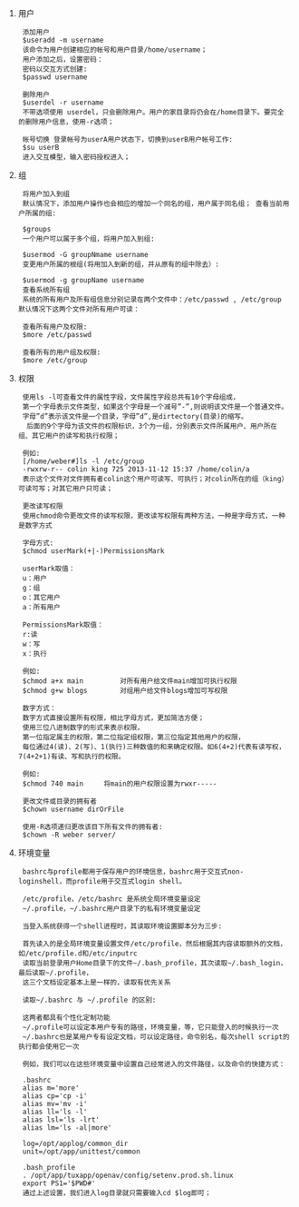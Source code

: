 1. 用户

		添加用户
		$useradd -m username
		该命令为用户创建相应的帐号和用户目录/home/username；
		用户添加之后，设置密码：
		密码以交互方式创建:
		$passwd username

		删除用户
		$userdel -r username
		不带选项使用 userdel，只会删除用户。用户的家目录将仍会在/home目录下。要完全的删除用户信息，使用-r选项；

		帐号切换 登录帐号为userA用户状态下，切换到userB用户帐号工作:
		$su userB
		进入交互模型，输入密码授权进入；

2. 组

		将用户加入到组
		默认情况下，添加用户操作也会相应的增加一个同名的组，用户属于同名组； 查看当前用户所属的组:
		
		$groups
		一个用户可以属于多个组，将用户加入到组:
		
		$usermod -G groupNmame username
		变更用户所属的根组(将用加入到新的组，并从原有的组中除去）:
		
		$usermod -g groupName username
		查看系统所有组
		系统的所有用户及所有组信息分别记录在两个文件中：/etc/passwd , /etc/group 默认情况下这两个文件对所有用户可读：
		
		查看所有用户及权限:
		$more /etc/passwd

		查看所有的用户组及权限:
		$more /etc/group

3. 权限

		使用ls -l可查看文件的属性字段，文件属性字段总共有10个字母组成，
		第一个字母表示文件类型，如果这个字母是一个减号”-”,则说明该文件是一个普通文件。
		字母”d”表示该文件是一个目录，字母”d”,是dirtectory(目录)的缩写。
		 后面的9个字母为该文件的权限标识，3个为一组，分别表示文件所属用户、用户所在组、其它用户的读写和执行权限； 

		例如:
		[/home/weber#]ls -l /etc/group
		-rwxrw-r-- colin king 725 2013-11-12 15:37 /home/colin/a
		表示这个文件对文件拥有者colin这个用户可读写、可执行；对colin所在的组（king）可读可写；对其它用户只可读；
		
		更改读写权限
		使用chmod命令更改文件的读写权限，更改读写权限有两种方法，一种是字母方式，一种是数字方式
		
		字母方式:
		$chmod userMark(+|-)PermissionsMark

		userMark取值：
		u：用户
		g：组
		o：其它用户
		a：所有用户

		PermissionsMark取值：
		r:读
		w：写
		x：执行

		例如:
		$chmod a+x main         对所有用户给文件main增加可执行权限
		$chmod g+w blogs        对组用户给文件blogs增加可写权限

		数字方式：
		数字方式直接设置所有权限，相比字母方式，更加简洁方便；
		使用三位八进制数字的形式来表示权限，
		第一位指定属主的权限，第二位指定组权限，第三位指定其他用户的权限，
		每位通过4(读)、2(写)、1(执行)三种数值的和来确定权限。如6(4+2)代表有读写权，7(4+2+1)有读、写和执行的权限。
		
		例如:
		$chmod 740 main     将main的用户权限设置为rwxr-----

		更改文件或目录的拥有者
		$chown username dirOrFile

		使用-R选项递归更改该目下所有文件的拥有者:
		$chown -R weber server/

4. 环境变量

		bashrc与profile都用于保存用户的环境信息，bashrc用于交互式non-loginshell，而profile用于交互式login shell。

		/etc/profile，/etc/bashrc 是系统全局环境变量设定
		~/.profile，~/.bashrc用户目录下的私有环境变量设定
		
		当登入系统获得一个shell进程时，其读取环境设置脚本分为三步:
		
		首先读入的是全局环境变量设置文件/etc/profile，然后根据其内容读取额外的文档，如/etc/profile.d和/etc/inputrc
		读取当前登录用户Home目录下的文件~/.bash_profile，其次读取~/.bash_login，最后读取~/.profile，
		这三个文档设定基本上是一样的，读取有优先关系

		读取~/.bashrc 与 ~/.profile 的区别:
		
		这两者都具有个性化定制功能
		~/.profile可以设定本用户专有的路径，环境变量，等，它只能登入的时候执行一次
		~/.bashrc也是某用户专有设定文档，可以设定路径，命令别名，每次shell script的执行都会使用它一次

		例如，我们可以在这些环境变量中设置自己经常进入的文件路径，以及命令的快捷方式：
		
		.bashrc
		alias m='more'
		alias cp='cp -i'
		alias mv='mv -i'
		alias ll='ls -l'
		alias lsl='ls -lrt'
		alias lm='ls -al|more'
		
		log=/opt/applog/common_dir
		unit=/opt/app/unittest/common
		
		.bash_profile
		. /opt/app/tuxapp/openav/config/setenv.prod.sh.linux
		export PS1='$PWD#'
		通过上述设置，我们进入log目录就只需要输入cd $log即可；